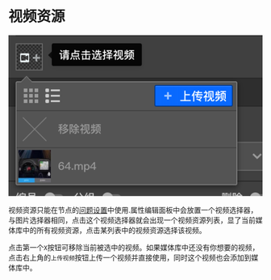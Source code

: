 # 视频资源

<img src='./images/video.png'>

视频资源只能在节点的[问题设置](../node-setting/question.md)中使用.属性编辑面板中会放置一个视频选择器，与图片选择器相同，点击这个视频选择器就会出现一个视频资源列表，显了当前媒体库中的所有视频资源，点击某列表中的视频资源选择该视频。

点击第一个`X`按钮可移除当前被选中的视频。如果媒体库中还没有你想要的视频，点击右上角的`上传视频`按钮上传一个视频并直接使用，同时这个视频也会添加到媒体库中。
